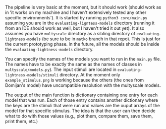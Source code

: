The pipeline is very basic at the moment, but it should work (should work as in 'it works on my machine and I haven't extensively tested any other specific environments'). 
It is started by running `python3 core/main.py` assuming you are in the `evaluating-ligntess-models` directory (running it from an IDE should work as well, but I haven't tried it out yet). It also assumes you have `multyscale` directory as a sibling directory of `evaluating-lightness-models` (be sure to be in `matko` branch in that repo). This is just for the current prototyping phase. In the future, all the models should be inside the `evaluating-lightness-models` directory.  

You can specify the names of the models you want to run in the `main.py` file. The names have to be exactly the same as the names of classes in `multyscale/models.py`).
The input stimuli are located in `evaluating-lightness-models/stimuli` directory. At the moment only `example_stimulus.png` is working because the others (the ones from Domijan's model) have uncompatible resolution with the multyscale models.  

The output of the main function is dictionary containing one entry for each model that was run. Each of those entry contains another dictionary where the keys are the stimuli that were run and values are the ouput arrays of the model for that specific stimulus. The idea is that the user can then decide what to do with those values (e.g., plot them, compare them, save them, print them, etc.)
